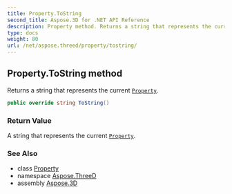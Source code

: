 ```yaml
---
title: Property.ToString
second_title: Aspose.3D for .NET API Reference
description: Property method. Returns a string that represents the current Property
type: docs
weight: 80
url: /net/aspose.threed/property/tostring/
---
```

## Property.ToString method

Returns a string that represents the current [`Property`](../).

```csharp
public override string ToString()
```

### Return Value

A string that represents the current [`Property`](../).

### See Also

* class [Property](../)
* namespace [Aspose.ThreeD](../../../aspose.threed/)
* assembly [Aspose.3D](../../../)


